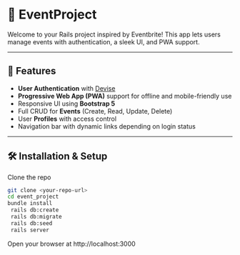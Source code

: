 # 🎉 EventProject

Welcome to your Rails project inspired by Eventbrite! This app lets users manage events with authentication, a sleek UI, and PWA support.

---

## 🚀 Features

- **User Authentication** with [Devise](https://github.com/heartcombo/devise)  
- **Progressive Web App (PWA)** support for offline and mobile-friendly use  
- Responsive UI using **Bootstrap 5**  
- Full CRUD for **Events** (Create, Read, Update, Delete)  
- User **Profiles** with access control  
- Navigation bar with dynamic links depending on login status

---

## 🛠 Installation & Setup

  Clone the repo  
   ```bash
   git clone <your-repo-url>
   cd event_project
   bundle install
    rails db:create
    rails db:migrate
    rails db:seed 
    rails server
  ```
Open your browser at http://localhost:3000

